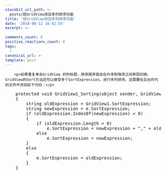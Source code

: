 ```yaml
---
stackbit_url_path: >-
  posts/给GridView添加多列排序功能
title: '给GridView添加多列排序功能'
date: '2010-06-12 16:42:55'
excerpt: >-
  
comments_count: 0
positive_reactions_count: 0
tags: 
  - 
canonical_url: >-
template: post
---
```


        <p>如果重复单击GridView 的列标题，排序顺序就会在升序和降序之间来回切换。GridView的Sort方法还可以接受多个SortExpression，进行多列排序。这需要在后台的代码文件中添加如下代码：</p>
<pre class="brush: csharp">
    protected void GridView1_Sorting(object sender, GridViewSortEventArgs e)
    {
        string oldExpression = GridView1.SortExpression;
        string newExpression = e.SortExpression;
        if (oldExpression.IndexOf(newExpression) &lt; 0)
        {
            if (oldExpression.Length &gt; 0)
                e.SortExpression = newExpression + "," + oldExpression;
            else
                e.SortExpression = newExpression;
        }
        else
        {
            e.SortExpression = oldExpression;
        }
    }
</pre>
      